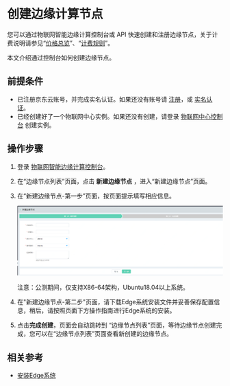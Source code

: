 # 创建边缘计算节点

您可以通过物联网智能边缘计算控制台或 API 快速创建和注册边缘节点，关于计费说明请参见“[价格总览](../Pricing/Billing-Overview.md)”、“[计费规则](../Pricing/Billing-Rules.md)”。

本文介绍通过控制台如何创建边缘节点。

## 前提条件
- 已注册京东云账号，并完成实名认证。如果还没有账号请 [注册](https://accounts.jdcloud.com/p/regPage?source=jdcloud%26ReturnUrl=%2f%2fuc.jdcloud.com%2fpassport%2fcomplete%3freturnUrl%3dhttp%3A%2F%2Fuc.jdcloud.com%2Fredirect%2FloginRouter%3FreturnUrl%3Dhttps%253A%252F%252Fwww.jdcloud.com%252Fhelp%252Fdetail%252F734%252FisCatalog%252F1)，或 [实名认证](https://uc.jdcloud.com/account/certify)。
- 已经创建好了一个物联网中心实例。如果还没有创建，请登录 [物联网中心控制台](<https://iot-console.jdcloud.com/iothub>) 创建实例。

## 操作步骤
1. 登录 [物联网智能边缘计算控制台](https://iot-console.jdcloud.com/iotedge)。

2. 在“边缘节点列表”页面，点击 **新建边缘节点** ，进入“新建边缘节点”页面。

3. 在“新建边缘节点-第一步”页面，按页面提示填写相应信息。

    ![新建边缘节点第一步](../../../../image/IoT/IoT-Edge/Createedge01.png)

    注意：公测期间，仅支持X86-64架构，Ubuntu18.04以上系统。

4. 在"新建边缘节点-第二步"页面，请下载Edge系统安装文件并妥善保存配置信息，稍后，请按照页面下方操作指南进行Edge系统的安装。

5. 点击**完成创建**，页面会自动跳转到 “边缘节点列表”页面，等待边缘节点创建完成，您可以在“边缘节点列表”页面查看新创建的边缘节点。

## 相关参考

- [安装Edge系统](Install-Edge-System.md)
